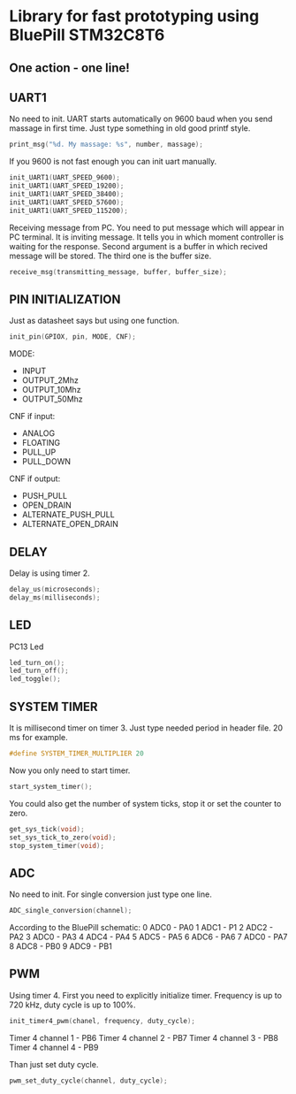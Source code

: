# Library for fast prototyping using BluePill STM32C8T6

## One action - one line!

## UART1
No need to init. UART starts automatically  on 9600 baud when you send massage in first time. Just type something in old good printf style.
```c
print_msg("%d. My massage: %s", number, massage);	
```

If you 9600 is not fast enough you can init uart manually.
```c
init_UART1(UART_SPEED_9600);
init_UART1(UART_SPEED_19200);
init_UART1(UART_SPEED_38400);
init_UART1(UART_SPEED_57600);
init_UART1(UART_SPEED_115200);
```
Receiving message from PC. You need to put message which will appear in PC terminal. It is inviting message. It tells you in which moment controller is waiting for the response. Second argument is a buffer in which recived message will be stored. The third one is the buffer size.
```c
receive_msg(transmitting_message, buffer, buffer_size);	
```


## PIN INITIALIZATION
Just as datasheet says but using one function.
```c
init_pin(GPIOX, pin, MODE, CNF);
```
MODE:
* INPUT
* OUTPUT_2Mhz
* OUTPUT_10Mhz
* OUTPUT_50Mhz

CNF if input:
* ANALOG
* FLOATING
* PULL_UP
* PULL_DOWN

CNF if output:
* PUSH_PULL
* OPEN_DRAIN
* ALTERNATE_PUSH_PULL
* ALTERNATE_OPEN_DRAIN


## DELAY
Delay is using timer 2.
```c
delay_us(microseconds);
delay_ms(milliseconds);
```


## LED
PC13 Led
```c
led_turn_on();
led_turn_off();
led_toggle();
```


## SYSTEM TIMER
It is millisecond timer on timer 3. Just type needed period in header file. 20 ms for example.
```c
#define SYSTEM_TIMER_MULTIPLIER 20
```
Now you only need to start timer.
```c
start_system_timer();
```
You could also get the number of system ticks, stop it or set the counter to zero.
```c
get_sys_tick(void);
set_sys_tick_to_zero(void);
stop_system_timer(void);
```


## ADC
No need to init. For single conversion just type one line.
```c
ADC_single_conversion(channel);
```
According to the BluePill schematic:
0 ADC0 - PA0 
1 ADC1 - P1
2 ADC2 - PA2
3 ADC0 - PA3
4 ADC4 - PA4
5 ADC5 - PA5
6 ADC6 - PA6
7 ADC0 - PA7
8 ADC8 - PB0
9 ADC9 - PB1


## PWM
Using timer 4. First you need to explicitly initialize timer. Frequency is up to 720 kHz, duty cycle is up to 100%.
```c
init_timer4_pwm(chanel, frequency, duty_cycle);
```
Timer 4 channel 1 - PB6
Timer 4 channel 2 - PB7
Timer 4 channel 3 - PB8
Timer 4 channel 4 - PB9

Than just set duty cycle.
```c
pwm_set_duty_cycle(channel, duty_cycle);
```
